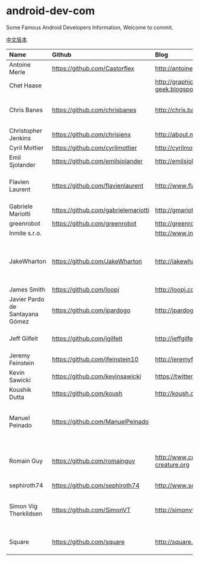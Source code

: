 android-dev-com  
==========  
Some Famous Android Developers Information, Welcome to commit.  

[中文版本](https://github.com/android-cn/android-dev-cn)  

Name                            | Github                              | Blog                               | Description
:------------------------------ | :---------------------------------- | :--------------------------------- | :------------- 
Antoine Merle                   | https://github.com/Castorflex       | http://antoine-merle.com/          | SmoothProgressBar
Chet Haase                      |                                     | http://graphics-geek.blogspot.com/ | Android graphics and animation expert
Chris Banes                     | https://github.com/chrisbanes       | http://chris.banes.me/             | Android-PullToRefresh, ActionBar-PullToRefresh, PhotoView
Christopher Jenkins             | https://github.com/chrisjenx        | http://about.me/chris.jenkins      | Calligraphy
Cyril Mottier                   | https://github.com/cyrilmottier     | http://cyrilmottier.com/           | GreenDroid 
Emil Sjolander                  | https://github.com/emilsjolander    | http://emilsjolander.se/           | StickyListHeaders
Flavien Laurent                 | https://github.com/flavienlaurent   | http://www.flavienlaurent.com      | NotBoringActionBar, PoppyView, DiscrollView, datetimepicker
Gabriele Mariotti               | https://github.com/gabrielemariotti | http://gmariotti.blogspot.it       | cardslib, AndroidStudioTemplate
greenrobot                      | https://github.com/greenrobot       | http://greenrobot.de/              | greenDAO, EventBus
Inmite s.r.o.                   |                                     | http://www.inmite.eu/              |     
JakeWharton                     | https://github.com/JakeWharton      | http://jakewharton.com/            | ActionBarSherlock, pidcat, DiskLruCache, SwipeToDismissNOA, NineOldAndroids, Android-ViewPagerIndicator...
James Smith                     | https://github.com/loopj            | http://loopj.com                   | android-async-http
Javier Pardo de Santayana Gómez	| https://github.com/jpardogo         | http://jpardogo.com                | GoogleProgressBar, ListBuddies
Jeff Gilfelt                    | https://github.com/jgilfelt         | http://jeffgilfelt.com             | SystemBarTint, android-actionbarstylegenerator
Jeremy Feinstein                | https://github.com/jfeinstein10     | http://jeremyfeinstein.com/        | SlidingMenu, JazzyViewPager
Kevin Sawicki                   | https://github.com/kevinsawicki     | https://twitter.com/kevinsawicki   |
Koushik Dutta                   | https://github.com/koush            | http://koush.com/                  | AndroidAsync, ion, 
Manuel Peinado                  | https://github.com/ManuelPeinado    |                                    | FadingActionBar, MultiChoiceAdapter, ImageLayout, RefreshActionItem, GlassActionBar, 
Romain Guy                      | https://github.com/romainguy        | http://www.curious-creature.org    | Work with Chet Haase in Google, developed Muzei, DashClock, ViewServer and road-trip
sephiroth74                     | https://github.com/sephiroth74      | http://www.sephiroth.it/           | ImageViewZoom
Simon Vig Therkildsen           | https://github.com/SimonVT          | http://simonvt.net                 | MessageBar, android-numberpicker, android-calendarview, android-datepicker, android-timepicker, 
Square                          | https://github.com/square           | http://square.github.io/           | android-times-square, picasso, retrofit and so on.